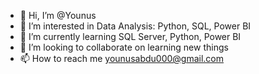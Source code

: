 - 👋 Hi, I’m @Younus
- 👀 I’m interested in Data Analysis: Python, SQL, Power BI
- 🌱 I’m currently learning SQL Server, Python, Power BI
- 💞️ I’m looking to collaborate on learning new things
- 📫 How to reach me younusabdu000@gmail.com

<!---
Yonibob/Yonibob is a ✨ special ✨ repository because its `README.md` (this file) appears on your GitHub profile.
You can click the Preview link to take a look at your changes.
--->

